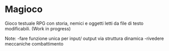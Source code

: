 # Magioco
Gioco testuale RPG con storia, nemici e oggetti letti da file di testo modificabili. (Work in progress)

Note:
-fare funzione unica per input/ output via struttura dinamica
-rivedere meccaniche combattimento
